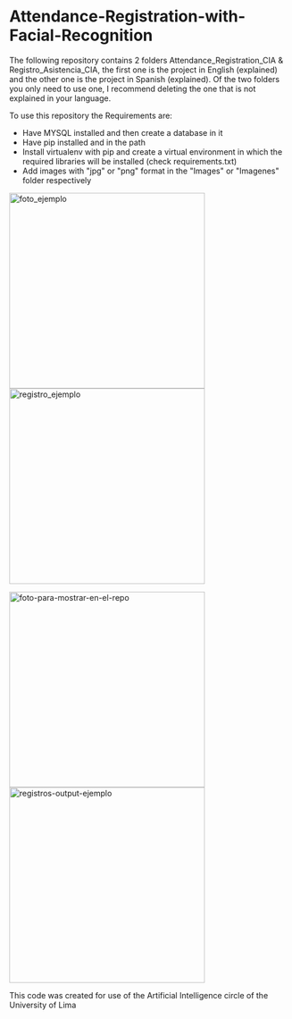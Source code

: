 # Attendance-Registration-with-Facial-Recognition

The following repository contains 2 folders Attendance_Registration_CIA & Registro_Asistencia_CIA, the first one is the project in English (explained) and the other one is the project in Spanish (explained).
Of the two folders you only need to use one, I recommend deleting the one that is not explained in your language.

To use this repository the Requirements are:

- Have MYSQL installed and then create a database in it
- Have pip installed and in the path
- Install virtualenv with pip and create a virtual environment in which the required libraries will be installed (check requirements.txt)
- Add images with "jpg" or "png" format in the "Images" or "Imagenes" folder respectively

<p float="left">
  <img src="https://ibb.co/m4fK0k0" alt="foto_ejemplo" width="350"/>
  <img src="https://ibb.co/RzVTD2T" alt="registro_ejemplo" width="350"/> 
</p>

<p float="left">
  <img src="https://i.ibb.co/RcRKNfN/foto-para-mostrar-en-el-repo.png" alt="foto-para-mostrar-en-el-repo" style="max-width: 100%; height: auto;" width="350"/>
  <img src="https://i.ibb.co/syM9Vj9/registros-output-ejemplo.png" alt="registros-output-ejemplo" style="max-width: 100%; height: auto;" width="350"/> 
</p>

This code was created for use of the Artificial Intelligence circle of the University of Lima
